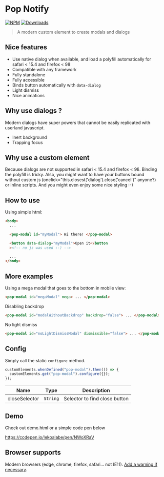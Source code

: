 # Pop Notify

[![NPM](https://nodei.co/npm/pop-modal.png?mini=true)](https://nodei.co/npm/pop-modal/)
[![Downloads](https://img.shields.io/npm/dt/pop-modal.svg)](https://www.npmjs.com/package/pop-modal)

> A modern custom element to create modals and dialogs

## Nice features

- Use native dialog when available, and load a polyfill automatically for safari < 15.4 and firefox < 98
- Compatible with any framework
- Fully standalone
- Fully accessible
- Binds button automatically with `data-dialog`
- Light dismiss
- Nice animations

## Why use dialogs ?

Modern dialogs have super powers that cannot be easily replicated with userland javascript.

- Inert background
- Trapping focus

## Why use a custom element

Because dialogs are not supported in safari < 15.4 and firefox < 98. Binding the polyfill is tricky.
Also, you might want to have your buttons bound without custom js (onclick="this.closest('dialog').close('cancel')" anyone?) or inline scripts.
And you might even enjoy some nice styling :-)

## How to use

Using simple html:

```html
<body>
  ...

  <pop-modal id="myModal"> Hi there! </pop-modal>

  <button data-dialog="myModal">Open it</button
  ><!-- no js was used :-) -->

  ...
</body>
```

## More examples

Using a mega modal that goes to the bottom in mobile view:

```html
<pop-modal id="megaModal" mega> ... </pop-modal>
```

Disabling backdrop

```html
<pop-modal id="modalWithoutBackdrop" backdrop="false"> ... </pop-modal>
```

No light dismiss

```html
<pop-modal id="noLightDismissModal" dismissible="false"> ... </pop-modal>
```

## Config

Simply call the static `configure` method.

```js
customElements.whenDefined("pop-modal").then(() => {
  customElements.get("pop-modal").configure({});
});
```

| Name          | Type                | Description                   |
| ------------- | ------------------- | ----------------------------- |
| closeSelector | <code>String</code> | Selector to find close button |

## Demo

Check out demo.html or a simple code pen below

https://codepen.io/lekoalabe/pen/NWoXRaV

## Browser supports

Modern browsers (edge, chrome, firefox, safari... not IE11). [Add a warning if necessary](https://github.com/lekoala/nomodule-browser-warning.js/).
